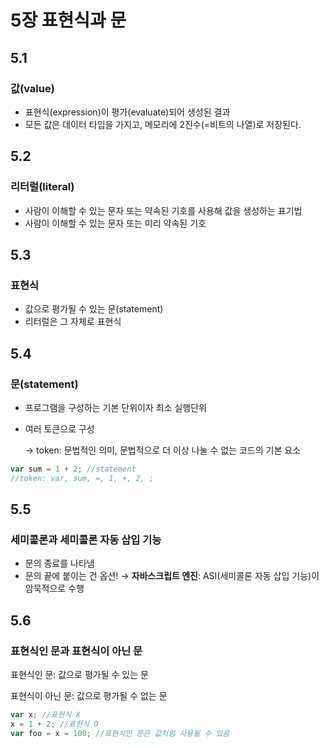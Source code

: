 # 5장 표현식과 문

## 5.1

### 값(value)

- 표현식(expression)이 평가(evaluate)되어 생성된 결과
- 모든 값은 데이터 타입을 가지고, 메모리에 2진수(=비트의 나열)로 저장된다.

## 5.2

### 리터럴(literal)

- 사람이 이해할 수 있는 문자 또는 약속된 기호를 사용해 값을 생성하는 표기법
- 사람이 이해할 수 있는 문자 또는 미리 약속된 기호

## 5.3

### 표현식

- 값으로 평가될 수 있는 문(statement)
- 리터럴은 그 자체로 표현식

## 5.4

### 문(statement)

- 프로그램을 구성하는 기본 단위이자 최소 실행단위
- 여러 토큰으로 구성
    
    → token: 문법적인 의미, 문법적으로 더 이상 나눌 수 없는 코드의 기본 요소
    

```jsx
var sum = 1 + 2; //statement
//token: var, sum, =, 1, +, 2, ;
```

## 5.5

### 세미콜론과 세미콜론 자동 삽입 기능

- 문의 종료를 나타냄
- 문의 끝에 붙이는 건 옵션! → **자바스크립트 엔진**: ASI(세미콜론 자동 삽입 기능)이 암묵적으로 수행

## 5.6

### 표현식인 문과 표현식이 아닌 문

표현식인 문: 값으로 평가될 수 있는 문

표현식이 아닌 문: 값으로 평가될 수 없는 문

```jsx
var x; //표현식 X
x = 1 + 2; //표현식 O
var foo = x = 100; //표현식인 문은 값처럼 사용될 수 있음
```
